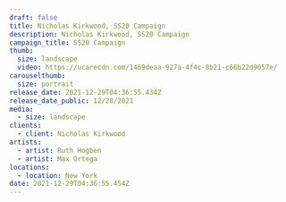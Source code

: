 ```yaml
---
draft: false
title: Nicholas Kirkwood, SS20 Campaign
description: Nicholas Kirkwood, SS20 Campaign
campaign_title: SS20 Campaign
thumb:
  size: landscape
  video: https://ucarecdn.com/1469deaa-927a-4f4c-8b21-c66b22d9057e/
carouselthumb:
  size: portrait
release_date: 2021-12-29T04:36:55.434Z
release_date_public: 12/28/2021
media:
  - size: landscape
clients:
  - client: Nicholas Kirkwood
artists:
  - artist: Ruth Hogben
  - artist: Max Ortega
locations:
  - location: New York
date: 2021-12-29T04:36:55.454Z
---
```

